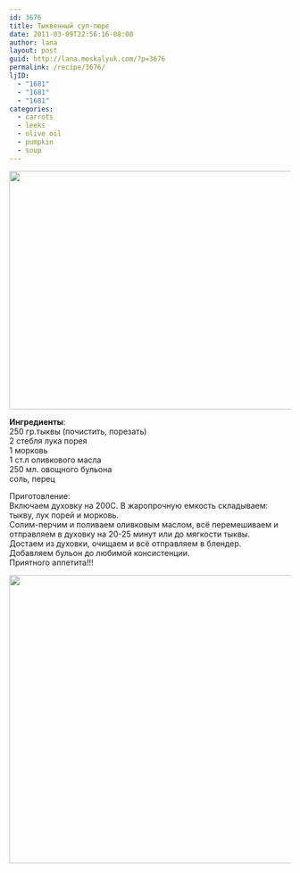 ```yaml
---
id: 3676
title: Тыквенный суп-пюре
date: 2011-03-09T22:56:16-08:00
author: lana
layout: post
guid: http://lana.moskalyuk.com/?p=3676
permalink: /recipe/3676/
ljID:
  - "1681"
  - "1681"
  - "1681"
categories:
  - carrots
  - leeks
  - olive oil
  - pumpkin
  - soup
---
```

<img loading="lazy" class="alignnone" title="pumpkin soup" src="http://farm6.static.flickr.com/5053/5504013709_f9277049f3_z.jpg" alt="" width="640" height="427" />

**Ингредиенты**:  
250 гр.тыквы (почистить, порезать)  
2 стебля лука порея  
1 морковь  
1 ст.л оливкового масла  
250 мл. овощного бульона  
соль, перец

Приготовление:  
Включаем духовку на 200С. В жаропрочную емкость складываем: тыкву, лук порей и морковь.  
Солим-перчим и поливаем оливковым маслом, всё перемешиваем и отправляем в духовку на 20-25 минут или до мягкости тыквы.  
Достаем из духовки, очищаем и всё отправляем в блендер.  
Добавляем бульон до любимой консистенции.  
Приятного аппетита!!!

<img loading="lazy" class="alignnone" title="pumpkin soup" src="http://farm6.static.flickr.com/5218/5504017719_ac94d183fe_z.jpg" alt="" width="640" height="517" />